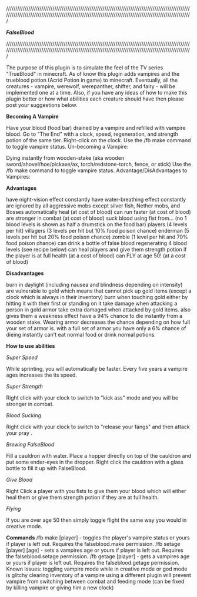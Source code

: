 ///////////////////////////////////////////////////////////////////////////////////////////////////////////////////////////////////////////////////////////////////////////////////////////////////////

_____________________________________________FalseBlood_____________________________________________

///////////////////////////////////////////////////////////////////////////////////////////////////////////////////////////////////////////////////////////////////////////////////////////////////////

The purpose of this plugin is to simulate the feel of the TV series "TrueBlood" in minecraft. As of know this plugin adds vampires and the trueblood potion (Acrid Potion in game) to minecraft. Eventually, all the creatures - vampire, werewolf, werepanther, shifter, and fairy - will be implemented one at a time. Also, if you have any ideas of how to make this plugin better or how what abilities each creature should have then please post your suggestions below.

__Becoming A Vampire__

Have your blood (food bar) drained by a vampire and refilled with vampire blood.
Go to "The End" with a clock, speed, regeneration, and strength potion of the same tier. Right-click on the clock.
Use the /fb make command to toggle vampire status.
Un-becoming a Vampire:

Dying instantly from wooden-stake (aka wooden sword/shovel/hoe/pickaxe/ax, torch/redstone-torch, fence, or stick)
Use the /fb make command to toggle vampire status.
Advantage/DisAdvantages to Vampires:

__Advantages__

have night-vision effect constantly
have water-breathing effect constantly
are ignored by all aggressive mobs except silver fish, Nether mobs, and Bosses
automatically heal (at cost of blood)
can run faster (at cost of blood)
are stronger in combat (at cost of blood)
suck blood using fist from... (no 1 blood levels is shown as half a drumstick on the food bar)
players (4 levels per hit)
villagers (3 levels per hit but 10% food poison chance)
enderman (5 levels per hit but 20% food poison chance)
zombie (1 level per hit and 70% food poison chance)
can drink a bottle of false blood regenerating 4 blood levels (see recipe below)
can heal players and give them strength potion if the player is at full health (at a cost of blood)
can FLY at age 50! (at a cost of blood)

__Disadvantages__

burn in daylight (including nausea and blindness depending on intensity)
are vulnerable to gold which means that
cannot pick up gold items (except a clock which is always in their inventory)
burn when touching gold either by hitting it with their first or standing on it
take damage when attacking a person in gold armor
take extra damaged when attacked by gold items. also gives them a weakness effect
have a 94% chance to die instantly from a wooden stake. Wearing armor decreases the chance depending on how full your set of armor is. with a full set of armor you have only a 6% chance of dieing instantly
can't eat normal food or drink normal potions.

__How to use abilities__

_Super Speed_

While sprinting, you will automatically be faster. Every five years a vampire ages increases the its speed.

_Super Strength_

Right click with your clock to switch to "kick ass" mode and you will be stronger in combat.

_Blood Sucking_

Right click with your clock to switch to "release your fangs" and then attack your pray .

_Brewing FalseBlood_

Fill a cauldron with water. Place a hopper directly on top of the cauldron and put some ender-eyes in the dropper. Right click the cauldron with a glass bottle to fill it up with FalseBlood.

_Give Blood_

Right Click a player with you fists to give them your blood which will either heal them or give them strength potion if they are at full health.

_Flying_

If you are over age 50 then simply toggle flight the same way you would in creative mode.

__Commands__
/fb make [player] - toggles the player's vampire status or yours if player is left out. Requires the falseblood.make permission.
/fb setage [player] [age] - sets a vampires age or yours if player is left out. Requires the falseblood.setage permission.
/fb getage [player] - gets a vampires age or yours if player is left out. Requires the falseblood.getage permission.
Known Issues:
toggling vampire mode while in creative mode or god mode is glitchy
clearing inventory of a vampire using a different plugin will prevent vampire from switching between combat and feeding mode (can be fixed by killing vampire or giving him a new clock)

